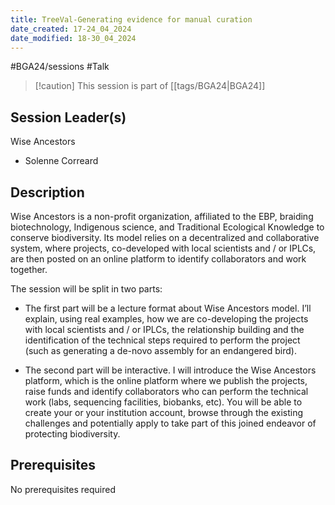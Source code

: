 ```yaml
---
title: TreeVal-Generating evidence for manual curation
date_created: 17-24_04_2024
date_modified: 18-30_04_2024
---
```

#BGA24/sessions #Talk

> [!caution] This session is part of [[tags/BGA24|BGA24]]

## Session Leader(s)

Wise Ancestors

- Solenne Correard

## Description

Wise Ancestors is a non-profit organization, affiliated to the EBP, braiding biotechnology, Indigenous science, and Traditional Ecological Knowledge to conserve biodiversity. Its model relies on a decentralized and collaborative system, where projects, co-developed with local scientists and / or IPLCs, are then posted on an online platform to identify collaborators and work together.

The session will be split in two parts: 

- The first part will be a lecture format about Wise Ancestors model. I’ll explain, using real examples, how we are co-developing the projects with local scientists and / or IPLCs, the relationship building and the identification of the technical steps required to perform the project (such as generating a de-novo assembly for an endangered bird).

- The second part will be interactive. I will introduce the Wise Ancestors platform, which is the online platform where we publish the projects, raise funds and identify collaborators who can perform the technical work (labs, sequencing facilities, biobanks, etc). You will be able to create your or your institution account, browse through the existing challenges and potentially apply to take part of this joined endeavor of protecting biodiversity.

## Prerequisites

No prerequisites required
